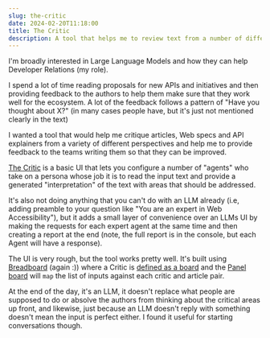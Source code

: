 ```yaml
---
slug: the-critic
date: 2024-02-20T11:18:00
title: The Critic
description: A tool that helps me to review text from a number of different perspectives
---
```


I\'m broadly interested in Large Language Models and how they can help Developer Relations (my role).

I spend a lot of time reading proposals for new APIs and initiatives and then providing feedback to the authors to help them make sure that they work well for the ecosystem. A lot of the feedback follows a pattern of \"Have you thought about X?\" (in many cases people have, but it\'s just not mentioned clearly in the text)

I wanted a tool that would help me critique articles, Web specs and API explainers from a variety of different perspectives and help me to provide feedback to the teams writing them so that they can be improved.

[The Critic](https://violet-afraid-quotes-paulkinlan.replit.app/ "https://violet-afraid-quotes-paulkinlan.replit.app/") is a basic UI that lets you configure a number of \"agents\" who take on a persona whose job it is to read the input text and provide a generated \"interpretation\" of the text with areas that should be addressed.

It\'s also not doing anything that you can\'t do with an LLM already (i.e, adding preamble to your question like \"You are an expert in Web Accessibility\"), but it adds a small layer of convenience over an LLMs UI by making the requests for each expert agent at the same time and then creating a report at the end (note, the full report is in the console, but each Agent will have a response).

The UI is very rough, but the tool works pretty well. It\'s built using [Breadboard](https://github.com/breadboard-ai/breadboard "https://github.com/breadboard-ai/breadboard") (again :)) where a Critic is [defined as a board](https://github.com/PaulKinlan/TheCritic/blob/main/ui-src/boards/critic.ts "https://github.com/PaulKinlan/TheCritic/blob/main/ui-src/boards/critic.ts") and the [Panel board](https://github.com/PaulKinlan/TheCritic/blob/main/ui-src/boards/the-panel.ts#L49 "https://github.com/PaulKinlan/TheCritic/blob/main/ui-src/boards/the-panel.ts#L49") will `map` the list of inputs against each critic and article pair.

At the end of the day, it\'s an LLM, it doesn\'t replace what people are supposed to do or absolve the authors from thinking about the critical areas up front, and likewise, just because an LLM doesn\'t reply with something doesn\'t mean the input is perfect either. I found it useful for starting conversations though.
